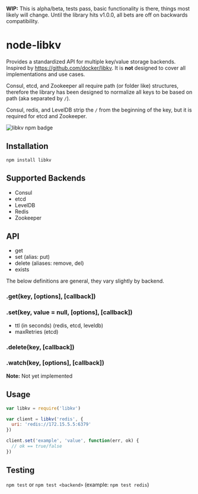 **WIP:** This is alpha/beta, tests pass, basic functionality is there, things most likely will change. Until the library hits v1.0.0, all bets are off on backwards compatibility. 

# node-libkv

Provides a standardized API for multiple key/value storage backends. Inspired by https://github.com/docker/libkv. It is **not** designed to cover all implementations and use cases.

Consul, etcd, and Zookeeper all require path (or folder like) structures, therefore the library has been designed to normalize all keys to be based on path (aka separated by `/`). 

Consul, redis, and LevelDB strip the `/` from the beginning of the key, but it is required for etcd and Zookeeper.

![libkv npm badge](https://nodei.co/npm/libkv.png?downloads=true&downloadRank=true&stars=true)

## Installation

`npm install libkv`

## Supported Backends

* Consul
* etcd
* LevelDB
* Redis
* Zookeeper

## API

* get
* set (alias: put)
* delete (aliases: remove, del)
* exists

The below definitions are general, they vary slightly by backend.

### .get(key, [options], [callback])

### .set(key, value = null, [options], [callback])

* ttl (in seconds) (redis, etcd, leveldb)
* maxRetries (etcd)

### .delete(key, [callback])

### .watch(key, [options], [callback])

**Note:** Not yet implemented


## Usage

```javascript
var libkv = require('libkv')

var client = libkv('redis', {
  uri: 'redis://172.15.5.5:6379'
})

client.set('example', 'value', function(err, ok) {
  // ok == true/false
})

```

## Testing

`npm test` or `npm test <backend>` (example: `npm test redis`)
